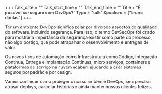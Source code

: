 +++
Talk_date = ""
Talk_start_time = ""
Talk_end_time = ""
Title = "É possível ser seguro com DevOps?"
Type = "talk"
Speakers = ["bruno-dantas"]
+++

Ter um ambiente DevOps significa zelar por diversos aspectos de qualidade do software, incluindo segurança. Para isso, o termo DevSecOps foi criado para mostrar a importância da segurança existir como parte do processo, não algo postiço, que pode atrapalhar o desenvolvimento e entregas de valor. 

Os novos tipos de automação como Infraestrutura como Código, Integração Contínua, Entrega e Implantação Contínuas, micro serviços, containers e plataformas de serviço na nuvem acabam ajudando a criar sistemas seguros por padrão e por design. 

Vamos conhecer como proteger o nosso ambiente DevOps, sem precisar atrasar deploys, cancelar histórias e ainda manter nossos clientes felizes.
